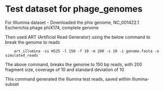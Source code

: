 # Test dataset for phage_genomes

For Illlumina dataset - 
Downloaded the phix genome, NC_001422.1 Escherichia phage phiX174, complete genome

Then used ART (Artificial Read Generator) using the below command to break the genome to reads

        art_illumina -ss HS25 -l 150 -f 10 -m 200 -s 10 -i genome.fasta -o simulated_reads

The above command, breaks the genome to 150 bp reads, with 200 fragment size, coverage of 10 and standard deviation of 10

This command generated the Illumina test reads, saved within illumina-subset
      


